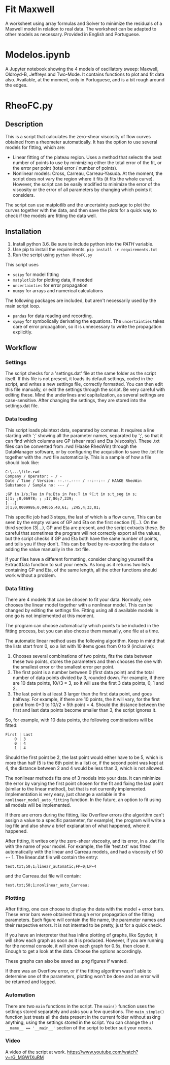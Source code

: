 # Fit Maxwell

A worksheet using array formulas and Solver to minimize the residuals of a Maxwell model in relation to real data. The worksheet can be adapted to other models as necessary. Provided in English and Portuguese.

# Modelos.ipynb

A Jupyter notebook showing the 4 models of oscillatory sweep: Maxwell, Oldroyd-B, Jeffreys and Two-Mode. It contains functions to plot and fit data also. Available, at the moment, only in Portuguese, and is a bit rough around the edges.

# RheoFC.py

## Description
This is a script that calculates the zero-shear viscosity of flow curves obtained from a rheometer automatically. It has the option to use several models for fitting, which are:

* Linear fitting of the plateau region. Uses a method that selects the best number of points to use by minimizing either the total error of the fit, or the error per point (total error / number of points).
* Nonlinear models: Cross, Carreau, Carreau-Yasuda. At the moment, the script does not vary the region where it fits (it fits the whole curve). However, the script can be easily modified to minimize the error of the viscosity or the error of all parameters by changing which points it considers.

The script can use matplotlib and the uncertainty package to plot the curves together with the data, and then save the plots for a quick way to check if the models are fitting the data well.

## Installation

1. Install python 3.6. Be sure to include python into the $PATH$ variable.
2. Use pip to install the requirements. `pip install -r requirements.txt`
3. Run the script using `python RheoFC.py`

This script uses

* `scipy` for model fitting
* `matplotlib` for plotting data, if needed
* `uncertainties` for error propagation
* `numpy` for arrays and numerical calculations

The following packages are included, but aren't necessarily used by the main script loop.
* `pandas` for data reading and recording.
* `sympy` for symbolically derivating the equations. The `uncertainties` takes care of error propagation, so it is unnecessary to write the propagation explicitly.
 


## Workflow

### Settings

The script checks for a 'settings.dat' file at the same folder as the script itself. If this file is not present, it loads its default settings, coded in the script, and writes a new settings file, correctly formatted. You can then edit this file manually, or edit the settings through the script. Be very careful with editing these. Mind the underlines and capitalization, as several settings are case-sensitive. After changing the settings, they are stored into the settings.dat file.

### Data loading

This script loads plaintext data, separated by commas. It requires a line starting with ';' showing all the parameter names, separated by ';', so that it can find which columns are GP (shear rate) and Eta (viscosity). These .txt files can be converted from .rwd (Haake RheoWin) through the DataManager software, or by configuring the acquisition to save the .txt file together with the .rwd file automatically. This is a sample of how a file should look like: 

    C:\...\file.rwd
    Company / Operator: - / -
    Date / Time / Version: --.--.---- / --:--:-- / HAAKE RheoWin 
    Substance / Sample no: --- / 

    ;GP in 1/s;Tau in Pa;Eta in Pas;T in ºC;t in s;t_seg in s;
    1|1; ;0,06978; ; ;17,86;7,239;
    [...]
    3|1;0,0009986;0,04055;40,61; ;245,4;33,01;   
 
 This specific job had 3 steps, the last of which is a flow curve. This can be seen by the empty values of GP and Eta on the first section (1|...). On the third section (3|...), GP and Eta are present, and the script extracts these. Be careful that sometimes the program will not correctly export all the values, but the script checks if GP and Eta both have the same number of points, and tells you if they don't. This can be fixed by re-exporting the data or adding the value manually in the .txt file.
 
 If your files have a different formatting, consider changing yourself the ExtractData function to suit your needs. As long as it returns two lists containing GP and Eta, of the same length, all the other functions should work without a problem.
 
### Data fitting

There are 4 models that can be chosen to fit your data. Normally, one chooses the linear model together with a nonlinear model. This can be changed by editing the settings file. Fitting using all 4 available models in one go is not implemented at this moment. 

The program can choose automatically which points to be included in the fitting process, but you can also choose them manually, one file at a time.

The automatic linear method uses the following algorithm. Keep in mind that the lists start from 0, so a list with 10 items goes from 0 to 9 (inclusive):
1. Chooses several combinations of two points, fits the data between these two points, stores the parameters and then chooses the one with the smallest error or the smallest error per point.
2. The first point is a number between 0 (first data point) and the total number of data points divided by 3, rounded down. For example, if there are 10 data points, 10//3 = 3, so it will use the first 3 data points, 0, 1 and 2.
3. The last point is at least 3 larger than the first data point, and goes halfway. For example, if there are 10 points, the it will vary, for the first point from 0+3 to 10//2 = 5th point = 4. Should the distance between the first and last data points become smaller than 3, the script ignores it.

So, for example, with 10 data points, the following combinations will be fitted:

    First | Last
        0 | 3
        0 | 4
        1 | 4

Should the first point be 2, the last point would either have to be 5, which is more than half (5 is the 6th point in a list) or, if the second point was kept at 4, the distance between 2 and 4 would be less than 3, which is not allowed.

The nonlinear methods fits one of 3 models into your data. It can minimize the error by varying the first point chosen for the fit and fixing the last point (similar to the linear method), but that is not currently implemented. Implementation is very easy, just change a variable in the `nonlinear_model_auto_fitting` function. In the future, an option to fit using all models will be implemented. 

If there are errors during the fitting, like Overflow errors (the algorithm can't assign a value to a specific parameter, for example), the program will write a log file and also show a brief explanation of what happened, where it happened.

After fitting, it writes only the zero-shear viscosity, and its error, in a .dat file with the name of your model. For example, the file 'test.txt' was fitted automatically with the linear and Carreau models, and had a viscosity of 50 +- 1. The linear.dat file will contain the entry:

    test.txt;50;1;linear_automatic;FP=0;LP=4
and the Carreau.dat file will contain:

    test.txt;50;1;nonlinear_auto_Carreau;

### Plotting

After fitting, one can choose to display the data with the model + error bars. These error bars were obtained through error propagation of the fitting parameters. Each figure will contain the file name, the parameter names and their respective errors. It is not intented to be pretty, just for a quick check.

If you have an interpreter that has inline plotting of graphs, like Spyder, it will show each graph as soon as it is produced. However, if you are running for the normal console, it will show each graph for 0.5s, then close it. Enough to get a look at the data. Choose the options accordingly.

These graphs can also be saved as .png figures if wanted.

If there was an Overflow error, or if the fitting algorithm wasn't able to determine one of the parameters, plotting won't be done and an error will be returned and logged.

### Automation

There are two `main` functions in the script. The `main()` function uses the settings stored separately and asks you a few questions. The `main_simple()` function just treats all the data present in the current folder without asking anything, using the settings stored in the script. You can change the `if __name__ == '__main__'` section of the script to better suit your needs.

### Video

A video of the script at work. https://www.youtube.com/watch?v=rG_MGW1XuRM
